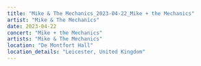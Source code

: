 ```yaml
---
title: "Mike & The Mechanics_2023-04-22_Mike + the Mechanics"
artist: "Mike & The Mechanics"
date: 2023-04-22
concert: "Mike + the Mechanics"
artists: "Mike & The Mechanics"
location: "De Montfort Hall"
location_details: "Leicester, United Kingdom"
---
```

